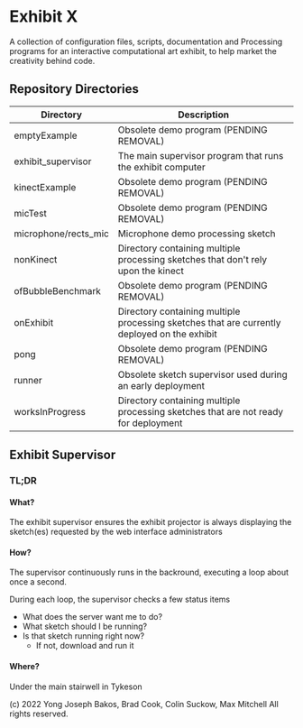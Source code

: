 # Exhibit X

A collection of configuration files, scripts, documentation and Processing
programs for an interactive computational art exhibit, to help market the
creativity behind code.

## Repository Directories

| Directory            | Description                                                                                  |
|----------------------|----------------------------------------------------------------------------------------------|
| emptyExample         | Obsolete demo program (PENDING REMOVAL)                                                      |
| exhibit_supervisor   | The main supervisor program that runs the exhibit computer                                   |
| kinectExample        | Obsolete demo program (PENDING REMOVAL)                                                      |
| micTest              | Obsolete demo program (PENDING REMOVAL)                                                      |
| microphone/rects_mic | Microphone demo processing sketch                                                            |
| nonKinect            | Directory containing multiple processing sketches that  don't rely upon the kinect           |
| ofBubbleBenchmark    | Obsolete demo program (PENDING REMOVAL)                                                      |
| onExhibit            | Directory containing multiple processing sketches that are currently deployed on the exhibit |
| pong                 | Obsolete demo program (PENDING REMOVAL)                                                      |
| runner               | Obsolete sketch supervisor used during an early deployment                                   |
| worksInProgress      | Directory containing multiple processing sketches that are not ready for deployment          |

## Exhibit Supervisor

### TL;DR

#### What?
The exhibit supervisor ensures the exhibit projector is always displaying the sketch(es) requested by the web interface administrators

#### How?
The supervisor continuously runs in the backround, executing a loop about once a second.

During each loop, the supervisor checks a few status items

* What does the server want me to do?
* What sketch should I be running?
* Is that sketch running right now?
  * If not, download and run it

#### Where?
Under the main stairwell in Tykeson

(c) 2022 Yong Joseph Bakos, Brad Cook, Colin Suckow, Max Mitchell All rights reserved.
